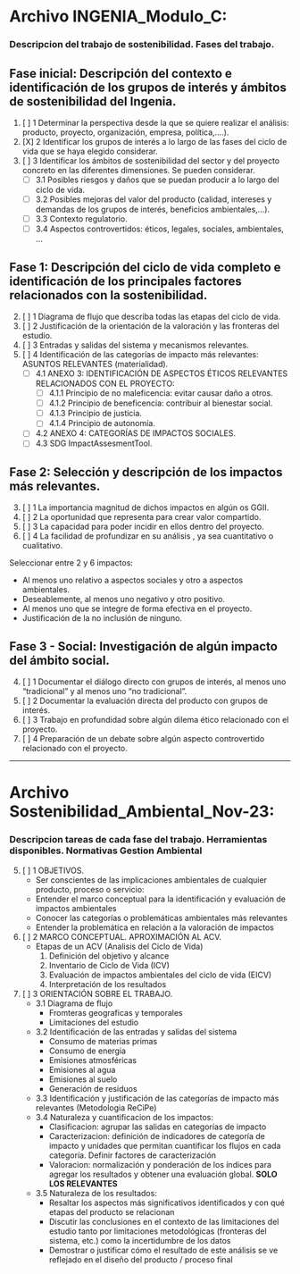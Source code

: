 # Archivo INGENIA_Modulo_C:
### Descripcion del trabajo de sostenibilidad. Fases del trabajo.

## Fase inicial: Descripción del contexto e identificación de los grupos de interés y ámbitos de sostenibilidad del Ingenia.
1. [ ] 1  Determinar la perspectiva desde la que se quiere realizar el análisis: producto, proyecto, organización, empresa, política,….).
1. [X] 2 Identificar los grupos de interés a lo largo de las fases del ciclo de vida que se haya elegido considerar.
1. [ ] 3 Identificar los ámbitos de sostenibilidad del sector y del proyecto concreto en las diferentes dimensiones. Se pueden considerar.
   - [ ] 3.1 Posibles riesgos y daños que se puedan producir a lo largo del ciclo de vida.
   - [ ] 3.2 Posibles mejoras del valor del producto (calidad, intereses y demandas de los grupos de interés, beneficios ambientales,...).
   - [ ] 3.3 Contexto regulatorio.
   - [ ] 3.4 Aspectos controvertidos: éticos, legales, sociales, ambientales, ...

## Fase 1: Descripción del ciclo de vida completo e identificación de los principales factores relacionados con la sostenibilidad.
2. [ ] 1 Diagrama de flujo que describa todas las etapas del ciclo de vida.
2. [ ] 2 Justificación de la orientación de la valoración y las fronteras del estudio.
2. [ ] 3 Entradas y salidas del sistema y mecanismos relevantes.
2. [ ] 4 Identificación de las categorías de impacto más relevantes: ASUNTOS RELEVANTES (materialidad).
   - [ ] 4.1 ANEXO 3: IDENTIFICACIÓN DE ASPECTOS ÉTICOS RELEVANTES RELACIONADOS CON EL PROYECTO:
      - [ ] 4.1.1 Principio de no maleficencia: evitar causar daño a otros.
      - [ ] 4.1.2 Principio de beneficencia: contribuir al bienestar social.
      - [ ] 4.1.3 Principio de justicia.
      - [ ] 4.1.4 Principio de autonomía.
   - [ ] 4.2 ANEXO 4: CATEGORÍAS DE IMPACTOS SOCIALES.
   - [ ] 4.3 SDG ImpactAssesmentTool.

## Fase 2: Selección y descripción de los impactos más relevantes.
3. [ ] 1 La importancia magnitud de dichos impactos en algún os GGII.
3. [ ] 2 La oportunidad que representa para crear valor compartido.
3. [ ] 3 La capacidad para poder incidir en ellos dentro del proyecto.
3. [ ] 4 La facilidad de profundizar en su análisis , ya sea cuantitativo o cualitativo.

Seleccionar entre 2 y 6 impactos:
- Al menos uno relativo a aspectos sociales y otro a aspectos ambientales.
- Deseablemente, al menos uno negativo y otro positivo.
- Al menos uno que se integre de forma efectiva en el proyecto.
- Justificación de la no inclusión de ninguno.

## Fase 3 - Social: Investigación de algún impacto del ámbito social.
4. [ ] 1 Documentar el diálogo directo con grupos de interés, al menos uno “tradicional” y al menos uno “no tradicional”.
4. [ ] 2 Documentar la evaluación directa del producto con grupos de interés.
4. [ ] 3 Trabajo en profundidad sobre algún dilema ético relacionado con el proyecto.
4. [ ] 4 Preparación de un debate sobre algún aspecto controvertido relacionado con el proyecto.

------------------------------------------------------------------------------------------------------------------------

# Archivo Sostenibilidad_Ambiental_Nov-23:
### Descripcion tareas de cada fase del trabajo. Herramientas disponibles. Normativas Gestion Ambiental

5. [ ] 1 OBJETIVOS.
   - Ser conscientes de las implicaciones ambientales de cualquier producto, proceso o servicio:
   - Entender el marco conceptual para la identificación y evaluación de impactos ambientales
   - Conocer las categorías o problemáticas ambientales más relevantes
   - Entender la problemática en relación a la valoración de impactos
5. [ ] 2 MARCO CONCEPTUAL. APROXIMACIÓN AL ACV.
   - Etapas de un ACV (Analisis del Ciclo de Vida)
      1. Definición del objetivo y alcance
      2. Inventario de Ciclo de Vida (ICV)
      3. Evaluación de impactos ambientales del ciclo de vida (EICV)
      4. Interpretación de los resultados
5. [ ] 3 ORIENTACIÓN SOBRE EL TRABAJO.
   - 3.1 Diagrama de flujo
      - Fromteras geograficas y temporales
      - Limitaciones del estudio 
   - 3.2 Identificación de las entradas y salidas del sistema
      - Consumo de materias primas
      - Consumo de energia
      - Emisiones atmosféricas
      - Emisiones al agua
      - Emisiones al suelo
      - Generación de residuos
   - 3.3 Identificación y justificación de las categorías de impacto más relevantes (Metodologia ReCiPe)
   - 3.4 Naturaleza y cuantificacion de los impactos:
      - Clasificacion: agrupar las salidas en categorías de impacto
      - Caracterizacion: definición de indicadores de categoría de impacto y unidades que permitan cuantificar los flujos en cada categoría. Definir factores de caracterización
      - Valoracion: normalización y ponderación de los índices para agregar los resultados y obtener una evaluación global. **SOLO LOS RELEVANTES**
   - 3.5 Naturaleza de los resultados:
      - Resaltar los aspectos más significativos identificados y con qué etapas del producto se relacionan
      - Discutir las conclusiones en el contexto de las limitaciones del estudio tanto por limitaciones metodológicas (fronteras del sistema, etc.) como la incertidumbre de los datos
      - Demostrar o justificar cómo el resultado de este análisis se ve reflejado en el diseño del producto / proceso final
